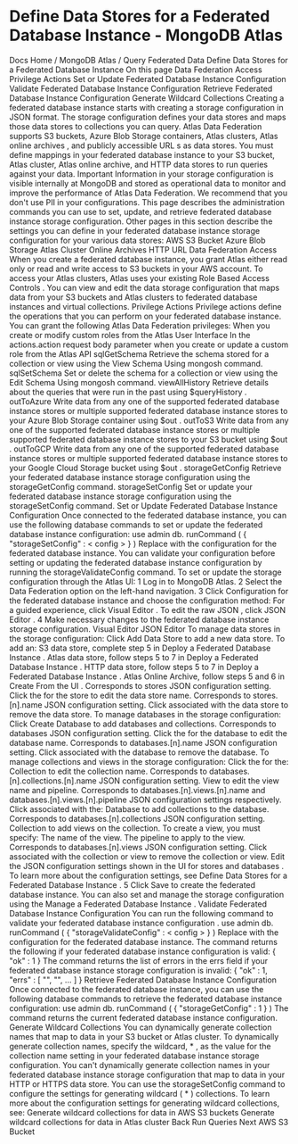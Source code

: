 # Define Data Stores for a Federated Database Instance - MongoDB Atlas


Docs Home / MongoDB Atlas / Query Federated Data Define Data Stores for a Federated Database Instance On this page Data Federation Access Privilege Actions Set or Update Federated Database Instance Configuration Validate Federated Database Instance Configuration Retrieve Federated Database Instance Configuration Generate Wildcard Collections Creating a federated database instance starts with creating a storage configuration in JSON format. The storage configuration defines your data stores and
maps those data stores to collections you can query. Atlas Data Federation supports S3 buckets, Azure Blob Storage containers, Atlas clusters, Atlas online archives ,
and publicly accessible URL s as data stores. You must define
mappings in your federated database instance to your S3 bucket, Atlas cluster, Atlas online archive, and HTTP data stores to run queries against
your data. Important Information in your storage configuration is visible internally at
MongoDB and stored as operational data to monitor and improve the
performance of Atlas Data Federation. We recommend that you don't use PII in your configurations. This page describes the administration commands you can use to set,
update, and retrieve federated database instance storage configuration. Other pages in this
section describe the settings you can define in your federated database instance storage
configuration for your various data stores: AWS S3 Bucket Azure Blob Storage Atlas Cluster Online Archives HTTP URL Data Federation Access When you create a federated database instance, you grant Atlas either read only or read
and write access to S3 buckets in your AWS account. To access your Atlas clusters, Atlas uses your existing Role Based
Access Controls . You can view and edit the data
storage configuration that maps data from your S3 buckets and Atlas clusters to federated database instances and virtual collections. Privilege Actions Privilege actions define the operations that you can perform on your
federated database instance. You can grant the following Atlas Data Federation privileges: When you create or modify custom roles from the Atlas User Interface In the actions.action request body parameter when you create or update a custom
role from the Atlas API sqlGetSchema Retrieve the schema stored for a collection or view using
the View Schema Using mongosh command. sqlSetSchema Set or delete the schema for a collection or view using the Edit Schema Using mongosh command. viewAllHistory Retrieve details about the queries that were run in the past
using $queryHistory . outToAzure Write data from any one of the supported federated database instance stores or multiple supported federated database instance
stores to your Azure Blob Storage container using $out . outToS3 Write data from any one of the supported federated database instance stores or multiple supported federated database instance
stores to your S3 bucket using $out . outToGCP Write data from any one of the supported federated database instance stores or multiple supported federated database instance
stores to your Google Cloud Storage bucket using $out . storageGetConfig Retrieve your federated database instance storage configuration using the storageGetConfig command. storageSetConfig Set or update your federated database instance storage configuration using the storageSetConfig command. Set or Update Federated Database Instance Configuration Once connected to the federated database instance, you can use the following database
commands to set or update the federated database instance configuration: use admin db. runCommand ( { "storageSetConfig" : < config > } ) Replace <config> with the configuration for the federated database instance. You can
validate your configuration before setting or updating the federated database instance
configuration by running the storageValidateConfig command. To set or update the storage configuration through the Atlas UI: 1 Log in to MongoDB Atlas. 2 Select the Data Federation option on the left-hand navigation. 3 Click Configuration for the federated database instance and choose the configuration method: For a guided experience, click Visual Editor . To edit the raw JSON , click JSON Editor . 4 Make necessary changes to the federated database instance storage configuration. Visual Editor JSON Editor To manage data stores in the storage configuration: Click Add Data Store to add a new data store. To
add an: S3 data store, complete step 5 in Deploy a Federated Database Instance . Atlas data store, follow steps 5 to 7 in Deploy a Federated Database Instance . HTTP data store, follow steps 5 to 7 in Deploy a Federated Database Instance . Atlas Online Archive, follow
steps 5 and 6 in Create From the UI . Corresponds to stores JSON configuration
setting. Click the for the store to edit the
data store name. Corresponds to stores.[n].name JSON configuration
setting. Click associated with the data store to
remove the data store. To manage databases in the storage configuration: Click Create Database to add databases and
collections. Corresponds to databases JSON configuration setting. Click the for the database to edit the
database name. Corresponds to databases.[n].name JSON configuration
setting. Click associated with the database to
remove the database. To manage collections and views in the storage configuration: Click the for the: Collection to edit the collection name. Corresponds to databases.[n].collections.[n].name JSON configuration setting. View to edit the view name and pipeline. Corresponds to databases.[n].views.[n].name and databases.[n].views.[n].pipeline JSON configuration
settings respectively. Click associated with the: Database to add collections to the database. Corresponds to databases.[n].collections JSON configuration setting. Collection to add views on the
collection. To create a view, you must specify: The name of the view. The pipeline to apply to the view. Corresponds to databases.[n].views JSON configuration
setting. Click associated with the collection or
view to remove the collection or view. Edit the JSON configuration settings shown in the UI for stores and databases . To learn more about the
configuration settings, see Define Data Stores for a Federated Database Instance . 5 Click Save to create the federated database instance. You can also set and manage the storage configuration using the Manage a Federated Database Instance . Validate Federated Database Instance Configuration You can run the following command to validate your federated database instance configuration . use admin db. runCommand ( { "storageValidateConfig" : < config > } ) Replace <config> with the configuration for the federated database instance. The command returns the following if your federated database instance configuration is
valid: { "ok" : 1 } The command returns the list of errors in the errs field if your
federated database instance storage configuration is invalid: { "ok" : 1, "errs" : [ "<error>", "<error>", ... ] } Retrieve Federated Database Instance Configuration Once connected to the federated database instance, you can use the following database
commands to retrieve the federated database instance configuration: use admin db. runCommand ( { "storageGetConfig" : 1 } ) The command returns the current federated database instance configuration. Generate Wildcard Collections You can dynamically generate collection names that map to data in your S3 bucket or Atlas cluster. To dynamically generate collection
names, specify the wildcard, * , as the value for the collection
name setting in your federated database instance storage configuration. You can't
dynamically generate collection names in your federated database instance storage
configuration that map to data in your HTTP or HTTPS data store. You can use the storageSetConfig command to configure the settings for generating wildcard ( * )
collections. To learn more about the configuration settings for generating wildcard
collections, see: Generate wildcard collections for data in AWS S3 buckets Generate wildcard collections for data in Atlas cluster Back Run Queries Next AWS S3 Bucket
